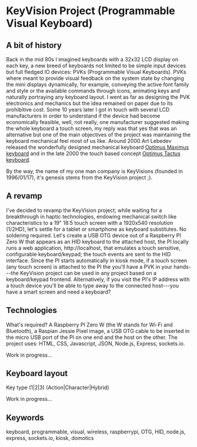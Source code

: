 # KeyVision Project (Programmable Visual Keyboard)

## A bit of history
Back in the mid 80s I imagined keyboards with a 32x32 LCD display on each key, a new breed of keyboards not limited to be simple input devices but full fledged IO devices: PVKs (Programmable Visual Keyboards). PVKs where meant to provide visual feedback on the system state by changing the mini displays dynamically, for example, conveying the active font family and style or the available commands through icons, animating keys and naturally portraying any keyboard layout. I went as far as designing the PVK electronics and mechanics but the idea remained on paper due to its prohibitive cost. Some 10 years later I got in touch with several LCD manufacturers in order to understand if the device had become economically feasible, well, not really, one manufacturer suggested making the whole keyboard a touch screen, my reply was that yes that was an alternative but one of the main objectives of the project was maintaining the keyboard mechanical feel most of us like.
Around 2000 Art Lebedev released the wonderfully designed mechanical keyboard [Optimus Maximus keyboard](https://www.artlebedev.com/optimus/maximus/) and in the late 2000 the touch based concept [Optimus Tactus keyboard](https://www.artlebedev.com/optimus/tactus/).

By the way, the name of my one man company is KeyVisions (founded in 1996/01/17), it's genesis stems from the KeyVision project ;).

## A revamp
I've decided to revamp the KeyVision project; while waiting for a breakthrough in haptic technologies, endowing mechanical switch like characteristics to a 19" 18:5 touch screen with a 1920x540 resolution (1/2HD), let's settle for a tablet or smartphone as keyboard substitutes. No soldering required.
Let's create a USB OTG device out of a Raspberry PI Zero W that appears as an HID keyboard to the attached host, the PI locally runs a web application, http://localhost, that emulates a touch sensitive, configurable keyboard/keypad; the touch events are sent to the HID interface. Since the PI starts automatically in kiosk mode, if a touch screen (any touch screen) is attached to the PI the you'll have a PVK in your hands---the KeyVision project can be used in any project based on a keyboard/keypad frontend. Alternatively, if you visit the PI's IP address with a touch device you'll be able to type away to the connected host---you have a smart screen and need a keyboard?

## Technologies
What's required? A Raspberry PI Zero W (the W stands for Wi-Fi and Bluetooth), a Raspian Jessie Pixel image, a USB OTG cable to be inserted in the micro USB port of the PI on one end and the host on the other.
The project uses: HTML, CSS, Javascript, JSON, Node.js, Express, sockets.io.

Work in progress...

## Keyboard layout

Key type (1|2|3) (Action|Character|Hybrid)

Work in progress...

## Keywords
keyboard, programmable, visual, wireless, raspberrypi, OTG, HID, node.js, express, sockets.io, kiosk, domotics
